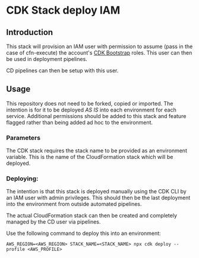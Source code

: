 # CDK Stack deploy IAM

## Introduction
This stack will provision an IAM user with permission to assume (pass in the case of cfn-execute) the account's [CDK Bootstrap](https://docs.aws.amazon.com/cdk/latest/guide/bootstrapping.html) roles. This user can then be used in deployment pipelines.

CD pipelines can then be setup with this user.


## Usage
This repository does not need to be forked, copied or imported. The intention is for it to be deployed *AS IS* into each environment for each service.
Additional permissions should be added to this stack and feature flagged rather than being added ad hoc to the environment.

### Parameters
The CDK stack requires the stack name to be provided as an environment variable.
This is the name of the CloudFormation stack which will be deployed.

### Deploying:
The intention is that this stack is deployed manually using the CDK CLI by an IAM user with admin privileges.
This should then be the last deployment into the environment from outside automated pipelines.

The actual CloudFormation stack can then be created and completely managed by the CD user via pipelines.

Use the following command to deploy this into an environment:

```
AWS_REGION=<AWS_REGION> STACK_NAME=<STACK_NAME> npx cdk deploy --profile <AWS_PROFILE>
```
